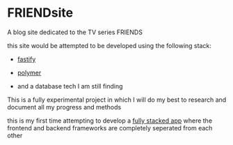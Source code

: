 # FRIENDsite
A blog site dedicated to the TV series FRIENDS

this site would be attempted to be developed using the following stack:

- [fastify](https://www.fastify.io/)

- [polymer](https://www.polymer-project.org/)

- and a database tech I am still finding

This is a fully experimental project in which I will do my best to research and document all my progress and methods

this is my first time attempting to develop a [fully stacked app](https://www.quora.com/How-do-front-end-and-back-end-technologies-work-together) where the frontend and backend frameworks are completely seperated from each other 
